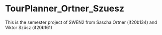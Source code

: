 # TourPlanner_Ortner_Szuesz
This is the semester project of SWEN2 from Sascha Ortner (if20b134) and Viktor Szüsz (if20b161)
